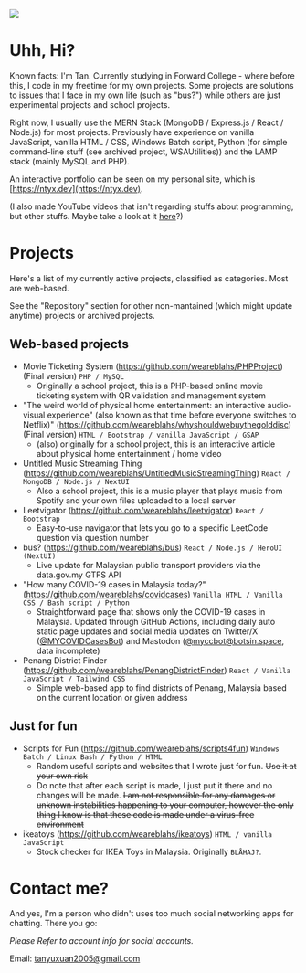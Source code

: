 ![](https://github-profile-summary-cards.vercel.app/api/cards/profile-details?username=weareblahs&theme=monokai)

# Uhh, Hi?
Known facts: I'm Tan. Currently studying in Forward College - where before this, I code in my freetime for my own projects. Some projects are solutions to issues that I face in my own life (such as "bus?") while others are just experimental projects and school projects.

Right now, I usually use the MERN Stack (MongoDB / Express.js / React / Node.js) for most projects. Previously have experience on vanilla JavaScript, vanilla HTML / CSS, Windows Batch script, Python (for simple command-line stuff (see archived project, WSAUtilities)) and the LAMP stack (mainly MySQL and PHP).

An interactive portfolio can be seen on my personal site, which is [https://ntyx.dev](https://ntyx.dev).

(I also made YouTube videos that isn't regarding stuffs about programming, but other stuffs. Maybe take a look at it [here](https://www.youtube.com/c/OogaChakaOogaOoga)?)  

# Projects
Here's a list of my currently active projects, classified as categories. Most are web-based.

See the "Repository" section for other non-mantained (which might update anytime) projects or archived projects.
## Web-based projects
 - Movie Ticketing System (https://github.com/weareblahs/PHPProject) (Final version) `PHP / MySQL`
   - Originally a school project, this is a PHP-based online movie ticketing system with QR validation and management system
 - "The weird world of physical home entertainment: an interactive audio-visual experience" (also known as that time before everyone switches to Netflix)" (https://github.com/weareblahs/whyshouldwebuythegolddisc) (Final version) `HTML / Bootstrap / vanilla JavaScript / GSAP`
   - (also) originally for a school project, this is an interactive article about physical home entertainment / home video
 - Untitled Music Streaming Thing (https://github.com/weareblahs/UntitledMusicStreamingThing) `React / MongoDB / Node.js / NextUI`
   - Also a school project, this is a music player that plays music from Spotify and your own files uploaded to a local server
 - Leetvigator (https://github.com/weareblahs/leetvigator) `React / Bootstrap`
   - Easy-to-use navigator that lets you go to a specific LeetCode question via question number
 - bus? (https://github.com/weareblahs/bus) `React / Node.js / HeroUI (NextUI)`
   - Live update for Malaysian public transport providers via the data.gov.my GTFS API
 - "How many COVID-19 cases in Malaysia today?" (https://github.com/weareblahs/covidcases) `Vanilla HTML / Vanilla CSS / Bash script / Python`
   - Straightforward page that shows only the COVID-19 cases in Malaysia. Updated through GitHub Actions, including daily auto static page updates and social media updates on Twitter/X ([@MYCOVIDCasesBot](https://twitter.com/MYCOVIDCasesBot)) and Mastodon ([@myccbot@botsin.space](https://botsin.space/@myccbot), data incomplete)
  - Penang District Finder (https://github.com/weareblahs/PenangDistrictFinder) `React / Vanilla JavaScript / Tailwind CSS`
    - Simple web-based app to find districts of Penang, Malaysia based on the current location or given address

## Just for fun
 - Scripts for Fun (https://github.com/weareblahs/scripts4fun) `Windows Batch / Linux Bash / Python / HTML`
   - Random useful scripts and websites that I wrote just for fun. ~~Use it at your own risk~~
   - Do note that after each script is made, I just put it there and no changes will be made. ~~I am not responsible for any damages or unknown instabilities happening to your computer, however the only thing I know is that these code is made under a virus-free environment~~
 - ikeatoys (https://github.com/weareblahs/ikeatoys) `HTML / vanilla JavaScript`
   - Stock checker for IKEA Toys in Malaysia. Originally ``BLÅHAJ?``.

# Contact me?
And yes, I'm a person who didn't uses too much social networking apps for chatting. There you go:  

_Please Refer to account info for social accounts._

Email: tanyuxuan2005@gmail.com
